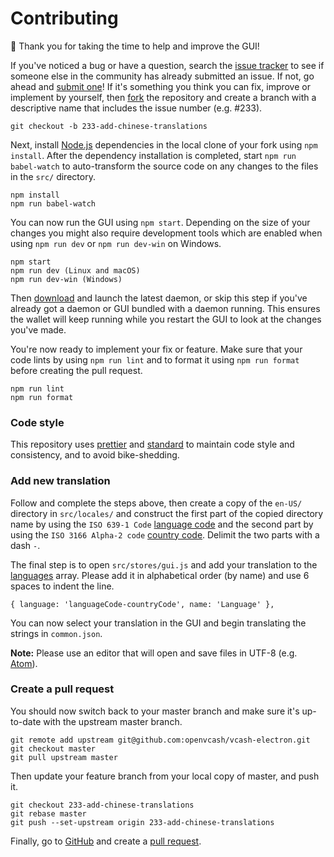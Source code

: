# Contributing
:deciduous_tree: Thank you for taking the time to help and improve the GUI!

If you've noticed a bug or have a question, search the
[issue tracker](https://github.com/openvcash/vcash-electron/issues) to see if
someone else in the community has already submitted an issue. If not, go ahead
and [submit one](https://github.com/openvcash/vcash-electron/issues/new)! If
it's something you think you can fix, improve or implement by yourself, then
[fork](https://help.github.com/articles/fork-a-repo) the repository and create
a branch with a descriptive name that includes the issue number (e.g. #233).

    git checkout -b 233-add-chinese-translations

Next, install [Node.js](https://nodejs.org/en/download/current/) dependencies
in the local clone of your fork using `npm install`. After the dependency
installation is completed, start `npm run babel-watch` to auto-transform the
source code on any changes to the files in the `src/` directory.

    npm install
    npm run babel-watch

You can now run the GUI using `npm start`. Depending on the size of your
changes you might also require development tools which are enabled when using
`npm run dev` or `npm run dev-win` on Windows.

    npm start
    npm run dev (Linux and macOS)
    npm run dev-win (Windows)

Then [download](https://vcash.info) and launch the latest daemon, or skip this
step if you've already got a daemon or GUI bundled with a daemon running.
This ensures the wallet will keep running while you restart the GUI to look at
the changes you've made.

You're now ready to implement your fix or feature. Make sure that your code
lints by using `npm run lint` and to format it using `npm run format` before
creating the pull request.

    npm run lint
    npm run format

### Code style
This repository uses [prettier](https://github.com/prettier/prettier) and
[standard](https://standardjs.com/) to maintain code style and consistency,
and to avoid bike-shedding.

### Add new translation
Follow and complete the steps above, then create a copy of the `en-US/`
directory in `src/locales/` and construct the first part of the copied
directory name by using the `ISO 639-1 Code`
[language code](https://en.wikipedia.org/wiki/List_of_ISO_639-1_codes)
and the second part by using the `ISO 3166 Alpha-2 code`
[country code](https://en.wikipedia.org/wiki/ISO_3166-1#Current_codes).
Delimit the two parts with a dash `-`.

The final step is to open `src/stores/gui.js` and add your translation to the
[languages](https://github.com/openvcash/vcash-electron/blob/master/src/stores/gui.js#L20-L25)
array. Please add it in alphabetical order (by name) and use 6 spaces to indent
the line.

    { language: 'languageCode-countryCode', name: 'Language' },

You can now select your translation in the GUI and begin translating the
strings in `common.json`.

**Note:** Please use an editor that will open and save files in UTF-8
(e.g. [Atom](https://atom.io/)).

### Create a pull request
You should now switch back to your master branch and make sure it's up-to-date
with the upstream master branch.

    git remote add upstream git@github.com:openvcash/vcash-electron.git
    git checkout master
    git pull upstream master

Then update your feature branch from your local copy of master, and push it.

    git checkout 233-add-chinese-translations
    git rebase master
    git push --set-upstream origin 233-add-chinese-translations

Finally, go to [GitHub](https://github.com/openvcash/vcash-electron) and create
a [pull request](https://help.github.com/articles/creating-a-pull-request).
